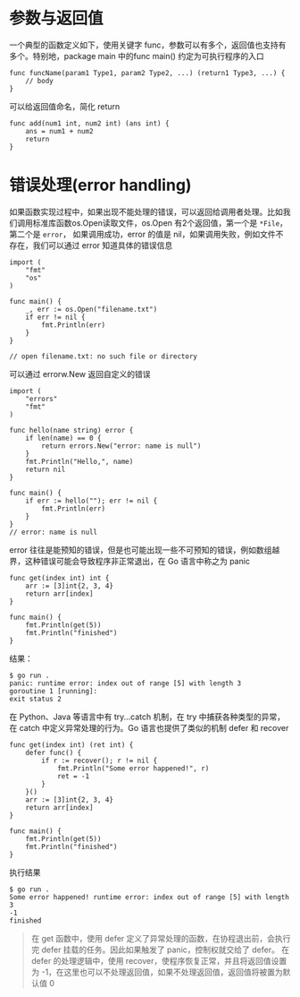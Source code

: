 # 参数与返回值

一个典型的函数定义如下，使用关键字 func，参数可以有多个，返回值也支持有多个。特别地，package main 中的func main() 约定为可执行程序的入口

```
func funcName(param1 Type1, param2 Type2, ...) (return1 Type3, ...) {
    // body
}
```

可以给返回值命名，简化 return

```
func add(num1 int, num2 int) (ans int) {
	ans = num1 + num2
	return
}
```

# 错误处理(error handling)

如果函数实现过程中，如果出现不能处理的错误，可以返回给调用者处理。比如我们调用标准库函数os.Open读取文件，os.Open 有2个返回值，第一个是 ```*File```，第二个是 ```error```， 如果调用成功，error 的值是 nil，如果调用失败，例如文件不存在，我们可以通过 error 知道具体的错误信息

```
import (
	"fmt"
	"os"
)

func main() {
	_, err := os.Open("filename.txt")
	if err != nil {
		fmt.Println(err)
	}
}

// open filename.txt: no such file or directory
```


可以通过 errorw.New 返回自定义的错误

```
import (
	"errors"
	"fmt"
)

func hello(name string) error {
	if len(name) == 0 {
		return errors.New("error: name is null")
	}
	fmt.Println("Hello,", name)
	return nil
}

func main() {
	if err := hello(""); err != nil {
		fmt.Println(err)
	}
}
// error: name is null
```


error 往往是能预知的错误，但是也可能出现一些不可预知的错误，例如数组越界，这种错误可能会导致程序非正常退出，在 Go 语言中称之为 panic

```
func get(index int) int {
	arr := [3]int{2, 3, 4}
	return arr[index]
}

func main() {
	fmt.Println(get(5))
	fmt.Println("finished")
}
```

结果：
```
$ go run .
panic: runtime error: index out of range [5] with length 3
goroutine 1 [running]:
exit status 2
```

在 Python、Java 等语言中有 try...catch 机制，在 try 中捕获各种类型的异常，在 catch 中定义异常处理的行为。Go 语言也提供了类似的机制 defer 和 recover

```
func get(index int) (ret int) {
	defer func() {
		if r := recover(); r != nil {
			fmt.Println("Some error happened!", r)
			ret = -1
		}
	}()
	arr := [3]int{2, 3, 4}
	return arr[index]
}

func main() {
	fmt.Println(get(5))
	fmt.Println("finished")
}
```

执行结果
```
$ go run .
Some error happened! runtime error: index out of range [5] with length 3
-1
finished
```


> 在 get 函数中，使用 defer 定义了异常处理的函数，在协程退出前，会执行完 defer 挂载的任务。因此如果触发了 panic，控制权就交给了 defer。
> 在 defer 的处理逻辑中，使用 recover，使程序恢复正常，并且将返回值设置为 -1，在这里也可以不处理返回值，如果不处理返回值，返回值将被置为默认值 0